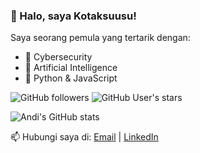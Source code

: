 ### 👋 Halo, saya Kotaksuusu!
Saya seorang pemula yang tertarik dengan:
- 🔐 Cybersecurity
- 🤖 Artificial Intelligence
- 🐍 Python & JavaScript

![GitHub followers](https://img.shields.io/github/followers/kotaksuusu?label=Followers&style=social)
![GitHub User's stars](https://img.shields.io/github/stars/kotaksuusu?style=social)

![Andi's GitHub stats](https://github-readme-stats.vercel.app/api?username=kotaksuusu&show_icons=true&theme=radical)


📫 Hubungi saya di: [Email](mailto:unidentifiedbox665@gmail.com) | [LinkedIn](https://linkedin.com/in/hanif-albana-726575264/)


<!--
**kotaksuusu/kotaksuusu** is a ✨ _special_ ✨ repository because its `README.md` (this file) appears on your GitHub profile.

Here are some ideas to get you started:

- 🔭 I’m currently working on ...
- 🌱 I’m currently learning ...
- 👯 I’m looking to collaborate on ...
- 🤔 I’m looking for help with ...
- 💬 Ask me about ...
- 📫 How to reach me: ...
- 😄 Pronouns: ...
- ⚡ Fun fact: ...
-->
